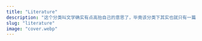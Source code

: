 ```yaml
---
title: "Literature"
description: "这个分类叫文学确实有点高抬自己的意思了，毕竟该分类下其实也就只有一篇拉跨小说"
slug: "literature"
image: "cover.webp"
---
```

